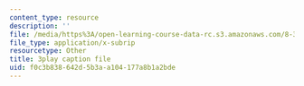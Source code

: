 ```yaml
---
content_type: resource
description: ''
file: /media/https%3A/open-learning-course-data-rc.s3.amazonaws.com/8-333-statistical-mechanics-i-statistical-mechanics-of-particles-fall-2013/f0c3b838642d5b3aa104177a8b1a2bde_ckUyxmwaC5E.vtt
file_type: application/x-subrip
resourcetype: Other
title: 3play caption file
uid: f0c3b838-642d-5b3a-a104-177a8b1a2bde
---
```

